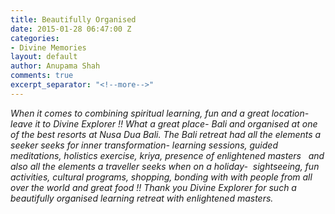 ```yaml
---
title: Beautifully Organised
date: 2015-01-28 06:47:00 Z
categories:
- Divine Memories
layout: default
author: Anupama Shah
comments: true
excerpt_separator: "<!--more-->"
---
```


<p><i>When it comes to combining spiritual learning, fun and a great location- leave it to Divine Explorer !!<!--more--> What a great place- Bali and organised at one of the best resorts at Nusa Dua Bali. The Bali retreat had all the elements a seeker seeks for inner transformation- learning sessions, guided meditations, holistics exercise, kriya, presence of enlightened masters   and also all the elements a traveller seeks when on a holiday-  sightseeing, fun activities, cultural programs, shopping, bonding with with people from all over the world and great food !! Thank you Divine Explorer for such a beautifully organised learning retreat with enlightened masters.</i><strong><br /></strong></p>
